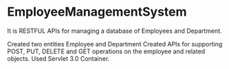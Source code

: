 # EmployeeManagementSystem
It is RESTFUL APIs for managing a database of Employees and Department.


Created two entities Employee and Department
Created APIs for supporting POST, PUT, DELETE and GET operations on the employee and related objects.
Used Servlet 3.0 Container.


